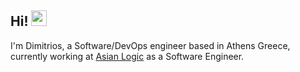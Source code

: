 ## Hi! <img src="https://raw.githubusercontent.com/MartinHeinz/MartinHeinz/master/wave.gif" width="25px">

I'm Dimitrios, a Software/DevOps engineer based in Athens Greece, currently working at [Asian Logic](https://asianlogic.com/) as a Software Engineer.
